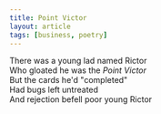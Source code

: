 ```yaml
---
title: Point Victor
layout: article
tags: [business, poetry]
---
```


There was a young lad named Rictor<br />
Who gloated he was the _Point Victor_<br />
But the cards he'd "completed"<br />
Had bugs left untreated<br />
And rejection befell poor young Rictor<br />
